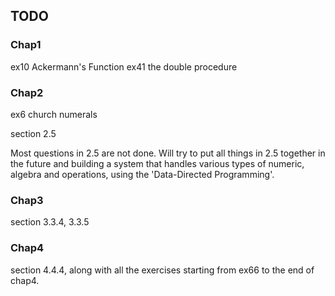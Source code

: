 ## TODO

### Chap1

ex10 Ackermann's Function
ex41 the double procedure

### Chap2

ex6 church numerals

section 2.5

Most questions in 2.5 are not done. Will try to put all things in 2.5 together in the future and building a system that handles various types of numeric, algebra and operations, using the 'Data-Directed Programming'.

### Chap3

section 3.3.4, 3.3.5

### Chap4

section 4.4.4, along with all the exercises starting from ex66 to the end of chap4.
